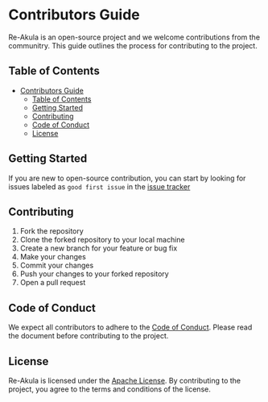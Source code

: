 # Contributors Guide

Re-Akula is an open-source project and we welcome contributions from the communitry. This guide outlines the process for contributing to the project.

## Table of Contents

- [Contributors Guide](#contributors-guide)
  - [Table of Contents](#table-of-contents)
  - [Getting Started](#getting-started)
  - [Contributing](#contributing)
  - [Code of Conduct](#code-of-conduct)
  - [License](#license)

## Getting Started

If you are new to open-source contribution, you can start by looking for issues labeled as `good first issue` in the [issue tracker](https://github.com/reakula/reakula/issues)

## Contributing

1. Fork the repository
2. Clone the forked repository to your local machine
3. Create a new branch for your feature or bug fix
4. Make your changes
5. Commit your changes
6. Push your changes to your forked repository
7. Open a pull request

## Code of Conduct

We expect all contributors to adhere to the [Code of Conduct](CODE_OF_CONDUCT.md). Please read the document before contributing to the project.

## License

Re-Akula is licensed under the [Apache License](LICENSE). By contributing to the project, you agree to the terms and conditions of the license.